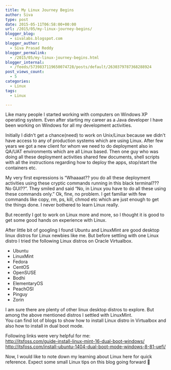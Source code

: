 ```yaml
---
title: My Linux Journey Begins
author: Siva
type: post
date: 2015-05-11T06:58:00+00:00
url: /2015/05/my-linux-journey-begins/
blogger_blog:
  - sivalabs.blogspot.com
blogger_author:
  - Siva Prasad Reddy
blogger_permalink:
  - /2015/05/my-linux-journey-begins.html
blogger_internal:
  - /feeds/5739837119650074728/posts/default/2630379787368288924
post_views_count:
  - 5
categories:
  - Linux
tags:
  - Linux

---
```

Like many people I started working with computers on Windows XP operating system. Even after starting my career as a Java developer I have been working on Windows for all my development activities.

Initially I didn't get a chance(need) to work on Unix/Linux because we didn't have access to any of production systems which are using Linux. After few years we got a new client for whom we need to do deployment also in QA/UAT environments which are all Linux based. Then one guy who was doing all these deployment activities shared few documents, shell scripts with all the instructions regarding how to deploy the apps, stop/start the containers etc.

My very first expressions is &#8220;Whaaaat?? you do all these deployment activities using these cryptic commands running in this black terminal??? No GUI??&#8221;. They smiled and said &#8220;No, in Linux you have to do all these using these commands only.&#8221; Ok, fine, no problem. I get familiar with few commands like copy, rm, ps, kill, chmod etc which are just enough to get the things done. I never bothered to learn Linux really.

But recently I got to work on Linux more and more, so I thought it is good to get some good hands on experience with Linux.

After little bit of googling I found Ubuntu and LinuxMint are good desktop linux distros for Linux newbies like me. But before settling with one Linux distro I tried the following Linux distros on Oracle Virtualbox.

  * Ubuntu
  * LinuxMint
  * Fedora
  * CentOS
  * OpenSUSE
  * Bodhi
  * ElementaryOS
  * PeachOSI
  * Pinguy
  * Zorin

I am sure there are plenty of other linux desktop distros to explore. But among the above mentioned distros I settled with LinuxMint.  
You can find lot of blogs to show how to install Linux distro in Virtualbox and also how to install in dual boot mode.

Following links were very helpful for me:  
<http://itsfoss.com/guide-install-linux-mint-16-dual-boot-windows/>  
<http://itsfoss.com/install-ubuntu-1404-dual-boot-mode-windows-8-81-uefi/>

Now, I would like to note down my learning about Linux here for quick reference. Expect some small Linux tips on this blog going forward 🙂
